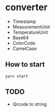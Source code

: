 # converter

- Timestamp
- MeasurementUnit
- TemperatureUnit
- Base64
- ColorCode
- CamelCase

## How to start

`yarn start`


## TODO

* Qrcode to string
